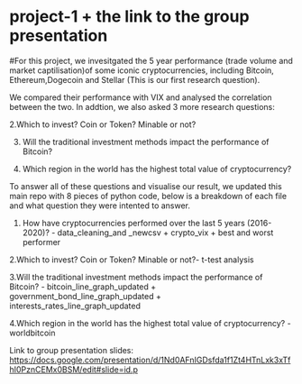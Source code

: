 # project-1 + the link to the group presentation
#For this project, we invesitgated the 5 year performance (trade volume and market captilisation)of some iconic cryptocurrencies, including Bitcoin, Ethereum,Dogecoin and Stellar (This is our first research question).

We compared their performance with VIX and analysed the correlation between the two. In addtion, we also asked 3 more research questions: 

2.Which to invest? Coin or Token? Minable or not?

3. Will the traditional investment methods impact the performance of Bitcoin?

4. Which region in the world has the highest total value of cryptocurrency?


To answer all of these questions and visualise our result, we updated this main repo with 8 pieces of python code, below is a breakdown of each file and what question they were intented to answer. 



1. How have cryptocurrencies performed over the last 5 years (2016-2020)? - data_cleaning_and _newcsv + crypto_vix + best and worst performer

2.Which to invest? Coin or Token? Minable or not?- t-test analysis 

3.Will the traditional investment methods impact the performance of Bitcoin? - bitcoin_line_graph_updated + government_bond_line_graph_updated + interests_rates_line_graph_updated

4.Which region in the world has the highest total value of cryptocurrency? - worldbitcoin



Link to group presentation slides: https://docs.google.com/presentation/d/1Nd0AFnIGDsfda1f1Zt4HTnLxk3xTfhI0PznCEMx0BSM/edit#slide=id.p
